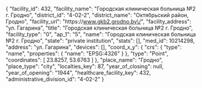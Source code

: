 {
    "facility_id": 432,
    "facility_name": "Городская клиническая больница №2 г. Гродно",
    "district_id": "4-02-2",
    "district_name": "Октябрьский район, Гродно",
    "facility_url": "https:\/\/www.gkb2.grodno.by\/",
    "facility_address": "ул. Гагарина",
    "title": "Городская клиническая больница №2 г. Гродно",
    "facility_type": "0",
    "ap_1": "5",
    "name": "Городская клиническая больница №2 г. Гродно",
    "state": "private institution",
    "stats": [],
    "med_id": 10214298,
    "address": "ул. Гагарина",
    "devices": [],
    "coord_x_y": {
        "crs": {
            "type": "name",
            "properties": {
                "name": "EPSG:4326"
            }
        },
        "type": "Point",
        "coordinates": [
            23.8257,
            53.6763
        ]
    },
    "place_name": "Гродно",
    "place_type": "city",
    "localties_key": 87,
    "year_of_closing": null,
    "year_of_opening": "1944",
    "healthcare_facility_key": 432,
    "administrative_division_id": "4-02-2"
}